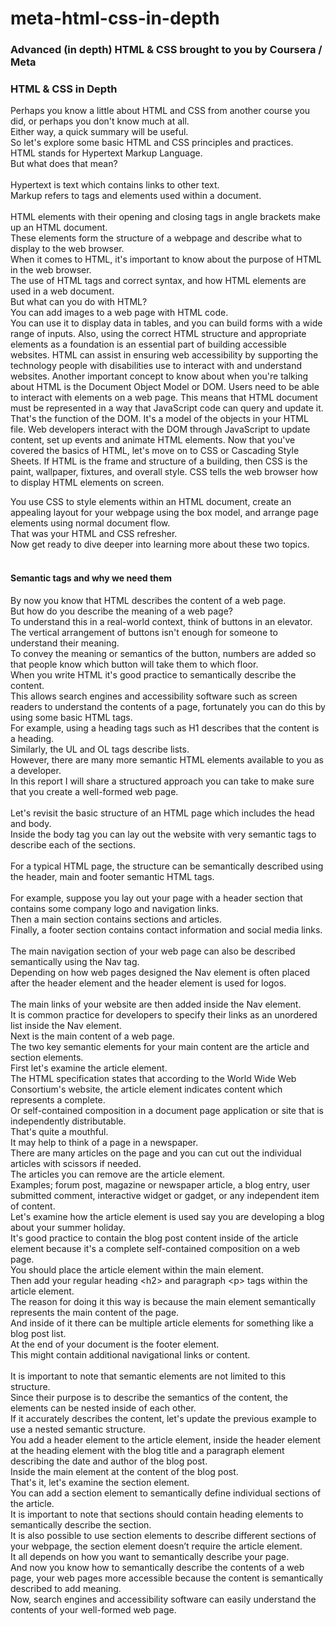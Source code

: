 <h1>meta-html-css-in-depth</h1>

<h3>Advanced (in depth) HTML & CSS brought to you by Coursera / Meta</h3>

<h3>HTML & CSS in Depth</h3>

<p>Perhaps you know a little about HTML and CSS from another course you did, or perhaps you don't know much at all.<br>
Either way, a quick summary will be useful.<br>
So let's explore some basic HTML and CSS principles and practices.<br>
HTML stands for Hypertext Markup Language.<br>
But what does that mean?<br>
<br>
Hypertext is text which contains links to other text.<br>
Markup refers to tags and elements used within a document.<br>
<br>
HTML elements with their opening and closing tags in angle brackets make up an HTML document.<br>
These elements form the structure of a webpage and describe what to display to the web browser.<br>
When it comes to HTML, it's important to know about the purpose of HTML in the web browser.<br>
The use of HTML tags and correct syntax, and how HTML elements are used in a web document.<br>
But what can you do with HTML?<br>
You can add images to a web page with HTML code.<br>
You can use it to display data in tables, and you can build forms with a wide range of inputs. 
Also, using the correct HTML structure and appropriate elements as a foundation is an essential part of building accessible websites. 
HTML can assist in ensuring web accessibility by supporting the technology people with disabilities use to interact with and understand websites. 
Another important concept to know about when you're talking about HTML is the Document Object Model or DOM. 
Users need to be able to interact with elements on a web page. 
This means that HTML document must be represented in a way that JavaScript code can query and update it. 
That's the function of the DOM. 
It's a model of the objects in your HTML file. 
Web developers interact with the DOM through JavaScript to update content, set up events and animate HTML elements. 
Now that you've covered the basics of HTML, let's move on to CSS or Cascading Style Sheets. 
If HTML is the frame and structure of a building, then CSS is the paint, wallpaper, fixtures, and overall style. 
CSS tells the web browser how to display HTML elements on screen. 
 
You use CSS to style elements within an HTML document, create an appealing layout for your webpage using the box model, and arrange page elements using normal document flow.<br>
That was your HTML and CSS refresher.<br>
Now get ready to dive deeper into learning more about these two topics.<br>
<br>
<h4>Semantic tags and why we need them</h4>
By now you know that HTML describes the content of a web page.<br>
But how do you describe the meaning of a web page?<br>
To understand this in a real-world context, think of buttons in an elevator.<br>
The vertical arrangement of buttons isn't enough for someone to understand their meaning.<br>
To convey the meaning or semantics of the button, numbers are added so that people know which button will take them to which floor.<br>
When you write HTML it's good practice to semantically describe the content.<br>
This allows search engines and accessibility software such as screen readers to understand the contents of a page, fortunately you can do this by using some basic HTML tags.<br>
For example, using a heading tags such as H1 describes that the content is a heading.<br>
Similarly, the UL and OL tags describe lists.<br>
However, there are many more semantic HTML elements available to you as a developer.<br>
In this report I will share a structured approach you can take to make sure that you create a well-formed web page.<br>
<br>
Let's revisit the basic structure of an HTML page which includes the head and body.<br>
Inside the body tag you can lay out the website with very semantic tags to describe each of the sections.<br>
<br>
For a typical HTML page, the structure can be semantically described using the header, main and footer semantic HTML tags.<br>
<br>
For example, suppose you lay out your page with a header section that contains some company logo and navigation links.<br>
Then a main section contains sections and articles.<br>
Finally, a footer section contains contact information and social media links.<br>
<br> 
The main navigation section of your web page can also be described semantically using the Nav tag.<br>
Depending on how web pages designed the Nav element is often placed after the header element and the header element is used for logos.<br>
<br>
The main links of your website are then added inside the Nav element.<br>
It is common practice for developers to specify their links as an unordered list inside the Nav element.<br>
Next is the main content of a web page.<br>
The two key semantic elements for your main content are the article and section elements.<br>
First let's examine the article element.<br>
The HTML specification states that according to the World Wide Web Consortium's website, the article element indicates content which represents a complete.<br>
Or self-contained composition in a document page application or site that is independently distributable.<br>
That's quite a mouthful.<br>
It may help to think of a page in a newspaper.<br>
There are many articles on the page and you can cut out the individual articles with scissors if needed.<br>
The articles you can remove are the article element.<br>
Examples; forum post, magazine or newspaper article, a blog entry, user submitted comment, interactive widget or gadget, or any independent item of content.<br>
Let's examine how the article element is used say you are developing a blog about your summer holiday.<br>
It's good practice to contain the blog post content inside of the article element because it's a complete self-contained composition on a web page.<br>
You should place the article element within the main element.<br>
Then add your regular heading &lt;h2&gt; and paragraph &lt;p&gt; tags within the article element.<br>
The reason for doing it this way is because the main element semantically represents the main content of the page.<br>
And inside of it there can be multiple article elements for something like a blog post list.<br>
At the end of your document is the footer element.<br>
This might contain additional navigational links or content.<br>
<br>
It is important to note that semantic elements are not limited to this structure.<br>
Since their purpose is to describe the semantics of the content, the elements can be nested inside of each other.<br>
If it accurately describes the content, let's update the previous example to use a nested semantic structure.<br>
You add a header element to the article element, inside the header element at the heading element with the blog title and a paragraph element describing the date and author of the blog post.<br>
Inside the main element at the content of the blog post.<br>
That's it, let's examine the section element.<br>
You can add a section element to semantically define individual sections of the article.<br>
It is important to note that sections should contain heading elements to semantically describe the section.<br>
It is also possible to use section elements to describe different sections of your webpage, the section element doesn’t require the article element.<br>
It all depends on how you want to semantically describe your page.<br>
And now you know how to semantically describe the contents of a web page, your web pages more accessible because the content is semantically described to add meaning.<br>
Now, search engines and accessibility software can easily understand the contents of your well-formed web page.<br>





